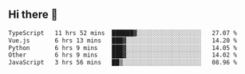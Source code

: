 ## Hi there 👋

<!--START_SECTION:waka-->

```txt
TypeScript   11 hrs 52 mins  ██████▓░░░░░░░░░░░░░░░░░░   27.07 %
Vue.js       6 hrs 13 mins   ███▓░░░░░░░░░░░░░░░░░░░░░   14.20 %
Python       6 hrs 9 mins    ███▓░░░░░░░░░░░░░░░░░░░░░   14.05 %
Other        6 hrs 9 mins    ███▓░░░░░░░░░░░░░░░░░░░░░   14.02 %
JavaScript   3 hrs 56 mins   ██▒░░░░░░░░░░░░░░░░░░░░░░   08.96 %
```

<!--END_SECTION:waka-->
